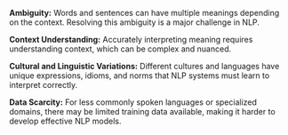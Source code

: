 **Ambiguity:** Words and sentences can have multiple meanings depending on the context. Resolving this ambiguity is a major challenge in NLP.

**Context Understanding:** Accurately interpreting meaning requires understanding context, which can be complex and nuanced.

**Cultural and Linguistic Variations:** Different cultures and languages have unique expressions, idioms, and norms that NLP systems must learn to interpret correctly.

 **Data Scarcity:** For less commonly spoken languages or specialized domains, there may be limited training data available, making it harder to develop effective NLP models.

